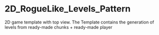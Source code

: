 # 2D_RogueLike_Levels_Pattern
 2D game template with top view. The Template contains the generation of levels from ready-made chunks + ready-made player
